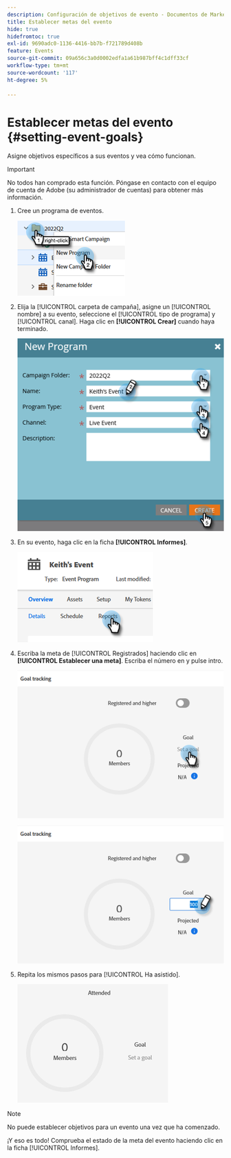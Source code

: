 ```yaml
---
description: Configuración de objetivos de evento - Documentos de Marketo - Documentación del producto
title: Establecer metas del evento
hide: true
hidefromtoc: true
exl-id: 9690adc0-1136-4416-bb7b-f721789d408b
feature: Events
source-git-commit: 09a656c3a0d0002edfa1a61b987bff4c1dff33cf
workflow-type: tm+mt
source-wordcount: '117'
ht-degree: 5%

---
```


# Establecer metas del evento {#setting-event-goals}

Asigne objetivos específicos a sus eventos y vea cómo funcionan.

>[!IMPORTANT]
>
>No todos han comprado esta función. Póngase en contacto con el equipo de cuenta de Adobe (su administrador de cuentas) para obtener más información.

1. Cree un programa de eventos.

   ![](assets/setting-event-goals-1.png)

1. Elija la [!UICONTROL carpeta de campaña], asigne un [!UICONTROL nombre] a su evento, seleccione el [!UICONTROL tipo de programa] y [!UICONTROL canal]. Haga clic en **[!UICONTROL Crear]** cuando haya terminado.

   ![](assets/setting-event-goals-2.png)

1. En su evento, haga clic en la ficha **[!UICONTROL Informes]**.

   ![](assets/setting-event-goals-3.png)

1. Escriba la meta de [!UICONTROL Registrados] haciendo clic en **[!UICONTROL Establecer una meta]**. Escriba el número en y pulse intro.

   ![](assets/setting-event-goals-4.png)

   ![](assets/setting-event-goals-5.png)

1. Repita los mismos pasos para [!UICONTROL Ha asistido].

   ![](assets/setting-event-goals-6.png)

>[!NOTE]
>
>No puede establecer objetivos para un evento una vez que ha comenzado.

¡Y eso es todo! Comprueba el estado de la meta del evento haciendo clic en la ficha [!UICONTROL Informes].
